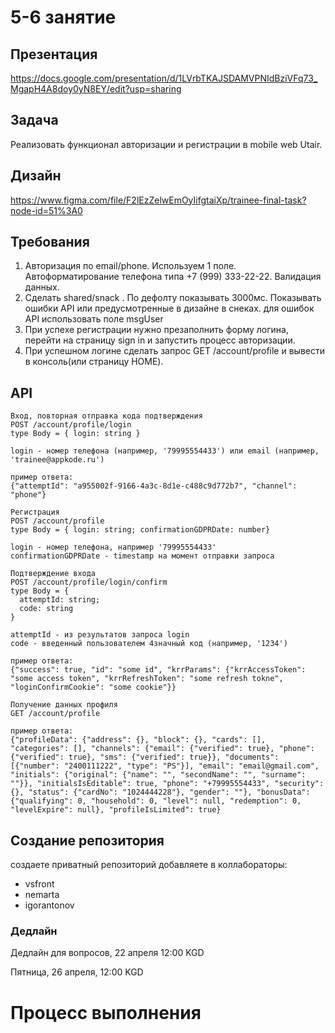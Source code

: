# 5-6 занятие

## Презентация

https://docs.google.com/presentation/d/1LVrbTKAJSDAMVPNIdBziVFq73_MgapH4A8doy0yN8EY/edit?usp=sharing

## Задача

Реализовать функционал авторизации и регистрации в mobile web Utair.

## Дизайн

https://www.figma.com/file/F2lEzZelwEmOyIifgtaiXp/trainee-final-task?node-id=51%3A0

## Требования

1. Авторизация по email/phone. Используем 1 поле. Автоформатирование телефона типа +7 (999) 333-22-22. Валидация данных.
2. Сделать shared/snack . По дефолту показывать 3000мс. Показывать ошибки API или предусмотренные в дизайне в снеках. для ошибок API использовать поле msgUser
3. При успехе регистрации нужно презаполнить форму логина, перейти на страницу sign in и запустить процесс авторизации.
4. При успешном логине сделать запрос GET /account/profile и вывести в консоль(или страницу HOME).

## API

```
Вход, повторная отправка кода подтверждения
POST /account/profile/login
type Body = { login: string }

login - номер телефона (например, '79995554433') или email (например, 'trainee@appkode.ru')

пример ответа:
{"attemptId": "a955002f-9166-4a3c-8d1e-c488c9d772b7", "channel": "phone"}
```

```
Регистрация
POST /account/profile
type Body = { login: string; confirmationGDPRDate: number}

login - номер телефона, например '79995554433'
confirmationGDPRDate - timestamp на момент отправки запроса

```

```
Подтверждение входа
POST /account/profile/login/confirm
type Body = {
  attemptId: string;
  code: string
}

attemptId - из результатов запроса login
code - введенный пользователем 4значный код (например, '1234')

пример ответа:
{"success": true, "id": "some id", "krrParams": {"krrAccessToken": "some access token", "krrRefreshToken": "some refresh tokne", "loginConfirmCookie": "some cookie"}}
```

```
Получение данных профиля
GET /account/profile

пример ответа:
{"profileData": {"address": {}, "block": {}, "cards": [], "categories": [], "channels": {"email": {"verified": true}, "phone": {"verified": true}, "sms": {"verified": true}}, "documents": [{"number": "2400111222", "type": "PS"}], "email": "email@gmail.com", "initials": {"original": {"name": "", "secondName": "", "surname": ""}}, "initialsIsEditable": true, "phone": "+79995554433", "security": {}, "status": {"cardNo": "1024444228"}, "gender": ""}, "bonusData": {"qualifying": 0, "household": 0, "level": null, "redemption": 0, "levelExpire": null}, "profileIsLimited": true}
```

## Создание репозитория

создаете приватный репозиторий
добавляете в коллабораторы:

- vsfront
- nemarta
- igorantonov

### Дедлайн

Дедлайн для вопросов, 22 апреля 12:00 KGD

Пятница, 26 апреля, 12:00 KGD

# Процесс выполнения

